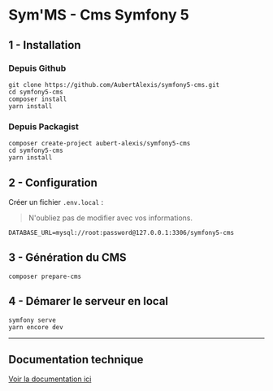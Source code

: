# Sym'MS - Cms Symfony 5

## 1 - Installation

### Depuis Github
```
git clone https://github.com/AubertAlexis/symfony5-cms.git
cd symfony5-cms
composer install
yarn install
```

### Depuis Packagist
```
composer create-project aubert-alexis/symfony5-cms
cd symfony5-cms
yarn install
```

## 2 - Configuration
Créer un fichier `.env.local` :
> N'oubliez pas de modifier avec vos informations.
```dotenv
DATABASE_URL=mysql://root:password@127.0.0.1:3306/symfony5-cms
```

## 3 - Génération du CMS
```
composer prepare-cms
```

## 4 - Démarer le serveur en local
```
symfony serve
yarn encore dev
```

---------------

## Documentation technique

 [Voir la documentation ici](https://github.com/AubertAlexis/symfony5-cms/blob/develop/doc/index.md)
